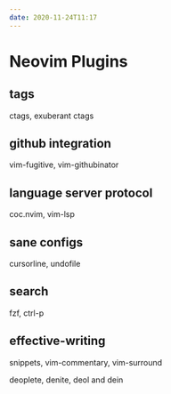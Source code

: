 ```yaml
---
date: 2020-11-24T11:17
---
```


# Neovim Plugins

## tags
ctags, exuberant ctags

## github integration
vim-fugitive, vim-githubinator

## language server protocol
coc.nvim, vim-lsp

## sane configs
cursorline, undofile

## search
fzf, ctrl-p

## effective-writing
snippets, vim-commentary, vim-surround

deoplete, denite, deol and dein


